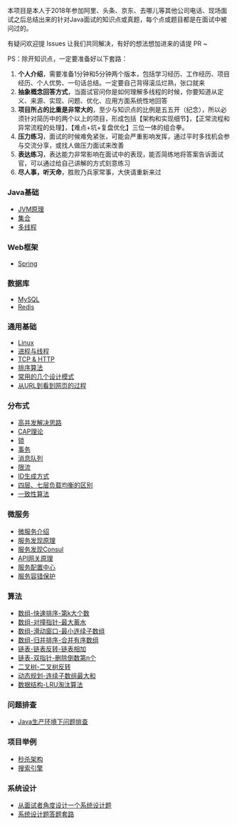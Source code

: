 本项目是本人于2018年参加阿里、头条、京东、去哪儿等其他公司电话、现场面试之后总结出来的针对Java面试的知识点或真题，每个点或题目都是在面试中被问过的。

有疑问欢迎提 Issues 让我们共同解决，有好的想法想加进来的请提 PR ~

PS：除开知识点，一定要准备好以下套路：  
1. **个人介绍**，需要准备1分钟和5分钟两个版本，包括学习经历、工作经历、项目经历、个人优势、一句话总结。一定要自己背得滚瓜烂熟，张口就来
2. **抽象概念回答方式**，当面试官问你是如何理解多线程的时候，你要知道从定义、来源、实现、问题、优化、应用方面系统性地回答
3. **项目所占的比重是非常大的**，至少与知识点的比例是五五开（纪念），所以必须针对简历中的两个以上的项目，形成包括【架构和实现细节】，【正常流程和异常流程的处理】，【难点+坑+复盘优化】三位一体的组合拳。
4. **压力练习**，面试的时候难免紧张，可能会严重影响发挥，通过平时多找机会参与交流分享，或找人做压力面试来改善
5. **表达练习**，表达能力非常影响在面试中的表现，能否简练地将答案告诉面试官，可以通过给自己讲解的方式刻意练习
6. **尽人事，听天命**，胜败乃兵家常事，大侠请重新来过

### Java基础
* [JVM原理](https://github.com/xbox1994/2018-Java-Interview/blob/master/MD/Java基础-JVM原理.md)
* [集合](https://github.com/xbox1994/2018-Java-Interview/blob/master/MD/Java基础-集合.md)
* [多线程](https://github.com/xbox1994/2018-Java-Interview/blob/master/MD/Java基础-多线程.md)
### Web框架
* [Spring](https://github.com/xbox1994/2018-Java-Interview/blob/master/MD/Web框架-Spring.md)
### 数据库
* [MySQL](https://github.com/xbox1994/2018-Java-Interview/blob/master/MD/数据库-MySQL.md)
* [Redis](https://github.com/xbox1994/2018-Java-Interview/blob/master/MD/数据库-Redis.md)
### 通用基础
* [Linux](https://github.com/xbox1994/2018-Java-Interview/blob/master/MD/通用基础-Linux.md)
* [进程与线程](https://github.com/xbox1994/2018-Java-Interview/blob/master/MD/通用基础-进程与线程.md)
* [TCP & HTTP](https://github.com/xbox1994/2018-Java-Interview/blob/master/MD/通用基础-TCP&HTTP.md)
* [排序算法](https://github.com/xbox1994/2018-Java-Interview/blob/master/MD/通用基础-排序算法.md)
* [常用的几个设计模式](https://github.com/xbox1994/2018-Java-Interview/blob/master/MD/通用基础-设计模式.md)
* [从URL到看到网页的过程](http://www.wangtianyi.top/blog/2017/10/22/cong-urlkai-shi-,ding-wei-shi-jie/)
### 分布式
* [高并发解决思路](https://github.com/xbox1994/2018-Java-Interview/blob/master/MD/高并发.md)
* [CAP理论](https://www.zhihu.com/question/54105974)
* [锁](https://www.jianshu.com/p/c2b4aa7a12f1)
* [事务](https://mp.weixin.qq.com/s/gg4q_53eiHCI3OUWzN7eWg)
* [消息队列](https://github.com/xbox1994/2018-Java-Interview/blob/master/MD/分布式-消息队列.md)
* [限流](https://crossoverjie.top/2018/04/28/sbc/sbc7-Distributed-Limit)
* [ID生成方式](https://github.com/xbox1994/2018-Java-Interview/blob/master/MD/分布式-ID生成方式.md)
* [四层、七层负载均衡的区别](https://www.jianshu.com/p/fa937b8e6712)
* [一致性算法](https://github.com/crossoverJie/JCSprout/blob/master/MD/Consistent-Hash.md)
### 微服务
* [微服务介绍](http://www.wangtianyi.top/blog/2017/04/16/microservies-1-introduction-to-microservies/)
* [服务发现原理](http://www.wangtianyi.top/blog/2017/05/15/zai-wei-fu-wu-jia-gou-zhong-de-fu-wu-fa-xian-ji-zhi/)
* [服务发现Consul](http://sjyuan.cc/service-registration-and-discovery/)
* [API网关原理](http://www.wangtianyi.top/blog/2017/04/22/yi-microservies-2-building-microservices-using-an-api-gateway/)
* [服务配置中心](http://sjyuan.cc/service-config-server/)
* [服务容错保护](http://sjyuan.cc/service-fault-tolerant-protected-with-hytrix/)
### 算法
* [数组-快速排序-第k大个数](https://github.com/xbox1994/2018-Java-Interview/blob/master/MD/算法-数组-快速排序-第k大个数.md)
* [数组-对撞指针-最大蓄水](https://github.com/xbox1994/2018-Java-Interview/blob/master/MD/算法-数组-对撞指针-最大蓄水.md)
* [数组-滑动窗口-最小连续子数组](https://github.com/xbox1994/2018-Java-Interview/blob/master/MD/算法-数组-滑动窗口-最小连续子数组.md)
* [数组-归并排序-合并有序数组](https://github.com/xbox1994/2018-Java-Interview/blob/master/MD/算法-数组-归并排序-合并有序数组.md)
* [链表-链表反转-链表相加](https://github.com/xbox1994/2018-Java-Interview/blob/master/MD/算法-链表-反转链表-链表相加.md)
* [链表-双指针-删除倒数第n个](https://github.com/xbox1994/2018-Java-Interview/blob/master/MD/算法-链表-双指针-删除倒数第n个.md)
* [二叉树-二叉树反转](https://github.com/xbox1994/2018-Java-Interview/blob/master/MD/算法-二叉树-二叉树反转.md)
* [动态规划-连续子数组最大和](https://github.com/xbox1994/2018-Java-Interview/blob/master/MD/算法-动态规划-连续子数组最大和.md)
* [数据结构-LRU淘汰算法](https://github.com/xbox1994/2018-Java-Interview/blob/master/MD/算法-数据结构-LRU淘汰算法.md)
### 问题排查
* [Java生产环境下问题排查](http://www.wangtianyi.top/blog/2018/07/20/javasheng-chan-huan-jing-xia-wen-ti-pai-cha/)
### 项目举例
* [秒杀架构](https://github.com/xbox1994/2018-Java-Interview/blob/master/MD/秒杀架构.md)
* [搜索引擎](https://github.com/xbox1994/2018-Java-Interview/blob/master/MD/搜索引擎.md)
### 系统设计
* [从面试者角度设计一个系统设计题](http://www.wangtianyi.top/blog/2018/08/31/xi-tong-she-ji-mian-shi-ti-:zong-he-kao-cha-mian-shi-zhe-de-da-zhao/)
* [系统设计题答题套路](https://github.com/donnemartin/system-design-primer/blob/master/README-zh-Hans.md#%E5%A6%82%E4%BD%95%E5%A4%84%E7%90%86%E4%B8%80%E4%B8%AA%E7%B3%BB%E7%BB%9F%E8%AE%BE%E8%AE%A1%E7%9A%84%E9%9D%A2%E8%AF%95%E9%A2%98)